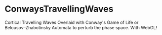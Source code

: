 # ConwaysTravellingWaves
Cortical Travelling Waves Overlaid with Conway's Game of Life or Belousov–Zhabotinsky Automata to perturb the phase space. With WebGL!
